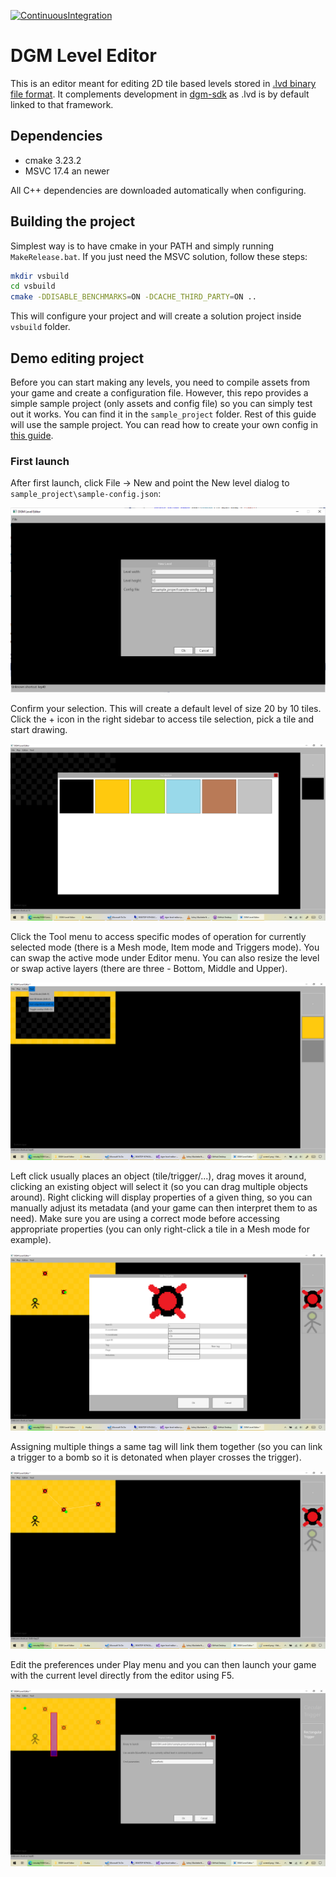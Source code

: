 [![ContinuousIntegration](https://github.com/nerudaj/DGM-Level-Editor/actions/workflows/continuous-integration.yml/badge.svg?branch=master)](https://github.com/nerudaj/DGM-Level-Editor/actions/workflows/continuous-integration.yml)

# DGM Level Editor

This is an editor meant for editing 2D tile based levels stored in [.lvd binary file format](https://github.com/nerudaj/dsh/tree/master/Libraries/LevelD). It complements development in [dgm-sdk](https://github.com/nerudaj/dgm-sdk) as .lvd is by default linked to that framework.

## Dependencies

 * cmake 3.23.2
 * MSVC 17.4 an newer

All C++ dependencies are downloaded automatically when configuring.

## Building the project

Simplest way is to have cmake in your PATH and simply running `MakeRelease.bat`. If you just need the MSVC solution, follow these steps:

```sh
mkdir vsbuild
cd vsbuild
cmake -DDISABLE_BENCHMARKS=ON -DCACHE_THIRD_PARTY=ON ..
```

This will configure your project and will create a solution project inside `vsbuild` folder.

## Demo editing project

Before you can start making any levels, you need to compile assets from your game and create a configuration file. However, this repo provides a simple sample project (only assets and config file) so you can simply test out it works. You can find it in the `sample_project` folder. Rest of this guide will use the sample project. You can read how to create your own config in [this guide](docs/writing_config.md).

### First launch

After first launch, click File -> New and point the New level dialog to `sample_project\sample-config.json`:

![](docs/images/01_new_level.png)

Confirm your selection. This will create a default level of size 20 by 10 tiles. Click the + icon in the right sidebar to access tile selection, pick a tile and start drawing.

![](docs/images/02_brush_picker.png)

Click the Tool menu to access specific modes of operation for currently selected mode (there is a Mesh mode, Item mode and Triggers mode). You can swap the active mode under Editor menu. You can also resize the level or swap active layers (there are three - Bottom, Middle and Upper).

![](docs/images/03_tool_switching.png)

Left click usually places an object (tile/trigger/...), drag moves it around, clicking an existing object will select it (so you can drag multiple objects around). Right clicking will display properties of a given thing, so you can manually adjust its metadata (and your game can then interpret them to as need). Make sure you are using a correct mode before accessing appropriate properties (you can only right-click a tile in a Mesh mode for example).

![](docs/images/04_properties.png)

Assigning multiple things a same tag will link them together (so you can link a trigger to a bomb so it is detonated when player crosses the trigger).

![](docs/images/05_linking.png)

Edit the preferences under Play menu and you can then launch your game with the current level directly from the editor using F5.

![](docs/images/06_launcher.png)
